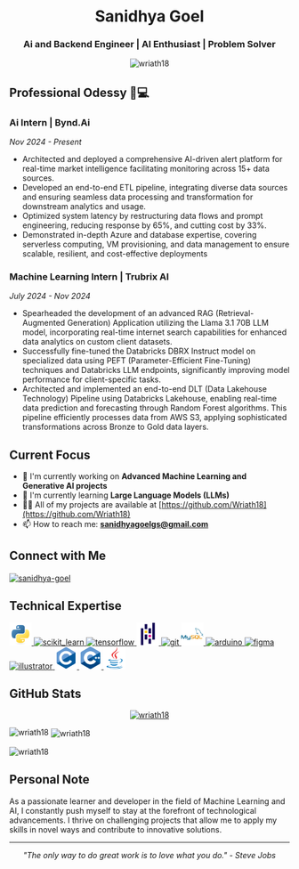 <h1 align="center">Sanidhya Goel</h1>

<h3 align="center">Ai and Backend Engineer | AI Enthusiast | Problem Solver</h3>

<p align="center">
  <img src="https://komarev.com/ghpvc/?username=wriath18&label=Profile%20views&color=0e75b6&style=flat" alt="wriath18" />
</p>



## Professional Odessy 📙💻

### Ai Intern | Bynd.Ai
*Nov 2024 - Present*

- Architected and deployed a comprehensive AI-driven alert platform for real-time market intelligence facilitating monitoring across 15+ data sources.
-  Developed an end-to-end ETL pipeline, integrating diverse data sources and ensuring seamless data processing and transformation for downstream analytics and usage.
- Optimized system latency by restructuring data flows and prompt engineering, reducing response by 65%, and cutting cost by 33%.
- Demonstrated in-depth Azure and database expertise, covering serverless computing, VM provisioning, and data management to ensure scalable, resilient, and cost-effective deployments

### Machine Learning Intern | Trubrix AI
*July 2024 - Nov 2024*

- Spearheaded the development of an advanced RAG (Retrieval-Augmented Generation) Application utilizing the Llama 3.1 70B LLM model, incorporating real-time internet search capabilities for enhanced data analytics on custom client datasets.
- Successfully fine-tuned the Databricks DBRX Instruct model on specialized data using PEFT (Parameter-Efficient Fine-Tuning) techniques and Databricks LLM endpoints, significantly improving model performance for client-specific tasks.
- Architected and implemented an end-to-end DLT (Data Lakehouse Technology) Pipeline using Databricks Lakehouse, enabling real-time data prediction and forecasting through Random Forest algorithms. This pipeline efficiently processes data from AWS S3, applying sophisticated transformations across Bronze to Gold data layers.

## Current Focus

- 🔭 I'm currently working on **Advanced Machine Learning and Generative AI projects**
- 🌱 I'm currently learning **Large Language Models (LLMs)**
- 👨‍💻 All of my projects are available at [https://github.com/Wriath18](https://github.com/Wriath18)
- 📫 How to reach me: **sanidhyagoelgs@gmail.com**

## Connect with Me

<p align="left">
  <a href="https://linkedin.com/in/sanidhya-goel-2499991b1/" target="blank">
    <img align="center" src="https://raw.githubusercontent.com/rahuldkjain/github-profile-readme-generator/master/src/images/icons/Social/linked-in-alt.svg" alt="sanidhya-goel" height="30" width="40" />
  </a>
</p>

## Technical Expertise

<p align="left">
  <a href="https://www.python.org" target="_blank" rel="noreferrer">
    <img src="https://raw.githubusercontent.com/devicons/devicon/master/icons/python/python-original.svg" alt="python" width="40" height="40"/>
  </a>
  <a href="https://scikit-learn.org/" target="_blank" rel="noreferrer">
    <img src="https://upload.wikimedia.org/wikipedia/commons/0/05/Scikit_learn_logo_small.svg" alt="scikit_learn" width="40" height="40"/>
  </a>
  <a href="https://www.tensorflow.org" target="_blank" rel="noreferrer">
    <img src="https://www.vectorlogo.zone/logos/tensorflow/tensorflow-icon.svg" alt="tensorflow" width="40" height="40"/>
  </a>
  <a href="https://pandas.pydata.org/" target="_blank" rel="noreferrer">
    <img src="https://raw.githubusercontent.com/devicons/devicon/2ae2a900d2f041da66e950e4d48052658d850630/icons/pandas/pandas-original.svg" alt="pandas" width="40" height="40"/>
  </a>
  <a href="https://git-scm.com/" target="_blank" rel="noreferrer">
    <img src="https://www.vectorlogo.zone/logos/git-scm/git-scm-icon.svg" alt="git" width="40" height="40"/>
  </a>
  <a href="https://www.mysql.com/" target="_blank" rel="noreferrer">
    <img src="https://raw.githubusercontent.com/devicons/devicon/master/icons/mysql/mysql-original-wordmark.svg" alt="mysql" width="40" height="40"/>
  </a>
  <a href="https://www.arduino.cc/" target="_blank" rel="noreferrer">
    <img src="https://cdn.worldvectorlogo.com/logos/arduino-1.svg" alt="arduino" width="40" height="40"/>
  </a>
  <a href="https://www.figma.com/" target="_blank" rel="noreferrer">
    <img src="https://www.vectorlogo.zone/logos/figma/figma-icon.svg" alt="figma" width="40" height="40"/>
  </a>
  <a href="https://www.adobe.com/in/products/illustrator.html" target="_blank" rel="noreferrer">
    <img src="https://www.vectorlogo.zone/logos/adobe_illustrator/adobe_illustrator-icon.svg" alt="illustrator" width="40" height="40"/>
  </a>
  <a href="https://www.cprogramming.com/" target="_blank" rel="noreferrer">
    <img src="https://raw.githubusercontent.com/devicons/devicon/master/icons/c/c-original.svg" alt="c" width="40" height="40"/>
  </a>
  <a href="https://www.w3schools.com/cpp/" target="_blank" rel="noreferrer">
    <img src="https://raw.githubusercontent.com/devicons/devicon/master/icons/cplusplus/cplusplus-original.svg" alt="cplusplus" width="40" height="40"/>
  </a>
  <a href="https://www.java.com" target="_blank" rel="noreferrer">
    <img src="https://raw.githubusercontent.com/devicons/devicon/master/icons/java/java-original.svg" alt="java" width="40" height="40"/>
  </a>

</p>

## GitHub Stats
<p align="center">
  <a href="https://github.com/ryo-ma/github-profile-trophy">
    <img src="https://github-profile-trophy.vercel.app/?username=wriath18" alt="wriath18" />
  </a>
</p>
<p>
  <img align="left" src="https://github-readme-stats.vercel.app/api/top-langs?username=wriath18&show_icons=true&locale=en&layout=compact" alt="wriath18" />
</p>

<p>
  &nbsp;<img align="center" src="https://github-readme-stats.vercel.app/api?username=wriath18&show_icons=true&locale=en" alt="wriath18" />
</p>

<p>
  <img align="center" src="https://github-readme-streak-stats.herokuapp.com/?user=wriath18&" alt="wriath18" />
</p>

## Personal Note

As a passionate learner and developer in the field of Machine Learning and AI, I constantly push myself to stay at the forefront of technological advancements. I thrive on challenging projects that allow me to apply my skills in novel ways and contribute to innovative solutions.

---

<p align="center"><i>"The only way to do great work is to love what you do." - Steve Jobs</i></p>
